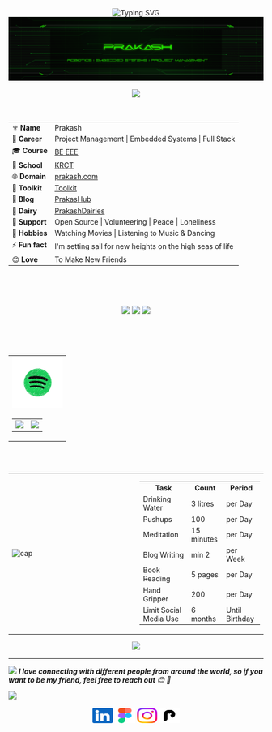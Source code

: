 <div id="header" align="center">
<img src="https://readme-typing-svg.demolab.com?font=Fira+Code&size=12&pause=1000&color=03F700&center=true&random=false&width=435&lines=I've+made+mistakes%2C+but+I+won't+let+them+define+who+I+am" alt="Typing SVG" /></a>
<img src="./cov.svg" alt="Prakash" href="https://prakashravichandran.com/">
</div>
<p align="center">
 <img src="https://profile-counter.glitch.me/PrakasRavichandran/count.svg?bgcolor=FFFFFF&color=00F70A"/>
</p>
<br>
    <table align="center">
        <tr><td>⚜ <b>Name</b></td><td>Prakash</td></tr>
        <tr><td>💼 <b>Career</b></td><td>Project Management | Embedded Systems |  Full Stack</td></tr>
        <tr><td>🎓 <b>Course</b></td><td><a href="https://blog-pink.netlify.app/">BE EEE</a></td></tr>
        <tr><td>🎒 <b>School</b></td><td><a href="https://krct.ac.in/about.php?cat=1&id=46">KRCT</a></td></tr>
        <tr><td>🌐 <b>Domain</b></td><td><a href="https://prakasravichandran.github.io/">prakash.com</a></td></tr>
        <tr><td>🧰 <b>Toolkit</b></td><td> <a href="https://prakashravichandran.com/#skills"> Toolkit </a></td></tr>
        <tr><td>📄 <b>Blog</b></td><td> <a href="https://blog-prakash.netlify.app/"> PrakasHub</a></td></tr>
        <tr><td>📓 <b>Dairy</b></td><td> <a href="https://prakashdairies.netlify.app/"> PrakashDairies</a></td></tr>
        <tr><td>🧙 <b>Support</b></td><td>Open Source | Volunteering |  Peace | Loneliness</td></tr>
        <tr><td>💖 <b>Hobbies</b></td><td>Watching Movies | Listening to Music & Dancing </td></tr>
        <tr><td>⚡ <b>Fun fact</b></td><td>I'm setting sail for new heights on the high seas of life</td></tr>
        <tr><td>😍 <b>Love</b></td><td>To Make New Friends</td></tr>
    </table>
    
<br>
<!--<div align="center">
<img src="https://media2.giphy.com/media/v1.Y2lkPTc5MGI3NjExZDRxcmFjOGxyM3NrZHlzbXJjcXFxcTVieGI4d3Fwam1vdHN3anBwZCZlcD12MV9pbnRlcm5hbF9naWZfYnlfaWQmY3Q9Zw/rY93u9tQbybks/giphy.gif">
</div>-->    
<br><br>

<p align="center">
  <img height="50%" width="auto" src ="https://github-readme-stats.vercel.app/api?username=PrakasRavichandran&show_icons=true&count_private=true&theme=shadow_green&hide_border=false&hide=contribs&bg_color=00000000">
  <img height="50%" width="auto" src ="https://github-readme-stats.vercel.app/api/top-langs/?username=PrakasRavichandran&layout=compact&hide_border=false&theme=shadow_green&bg_color=00000000&langs_count=6&hide=jupyter%20notebook,tex,css,php&exclude_repo=Readme">
  <img src ="https://github-readme-streak-stats.herokuapp.com?user=PrakasRavichandran&theme=shadow_green&hide_border=false&background=FFFFFF00">
  <br>
  <br>
</p>
<br><br>

<table align="center">
  <tr>
    <td align="center">
      <img allign="center" src="https://raw.githubusercontent.com/GabrielGuedess/GabrielGuedess/main/assets/images/spotify.gif" width="100"/>
    </td>
  </tr>
  <tr>
    <td>
      <table>
        <tr>
          <td>
            <img allign="right" src="https://spotify-github-profile.vercel.app/api/view?uid=31tjfsz43ir3hjz5gxrcsw7wiaxy&cover_image=true&theme=default&show_offline=true&background_color=121212&interchange=false&bar_color=53b14f&bar_color_cover=true">
          </td>
          <td>
              <img allign="left" src="https://spotify-recently-played-readme.vercel.app/api?user=31tjfsz43ir3hjz5gxrcsw7wiaxy&width=400&count=6&unique=1&utm_source=2b3m26">
          </td>
        </tr>
      </table>
    </td>
  </tr>
</table><br><br>


<table>
  <tr>
    <td width="50%">
      <img src="https://media.tenor.com/bhFH48AS6s4AAAAC/captain-america-touch.gif" alt="cap">
    </td>
    <td width="50%">
      <table>
        <tr>
          <th>Task</th>
          <th>Count</th>
          <th>Period</th>
        </tr>
        <tr>
          <td>Drinking Water</td>
          <td>3 litres</td>
          <td>per Day</td>
        </tr>
        <tr>
          <td>Pushups</td>
          <td>100</td>
          <td>per Day</td>
        </tr>
        <tr>
          <td>Meditation</td>
          <td>15 minutes</td>
          <td>per Day</td>
        </tr>
        <tr>
          <td>Blog Writing</td>
          <td>min 2</td>
          <td>per Week</td>
        </tr>
        <tr>
          <td>Book Reading</td>
          <td>5 pages</td>
          <td>per Day</td>
        </tr>
       <tr>
          <td>Hand Gripper</td>
          <td>200</td>
          <td>per Day</td>
        </tr>
        <tr>
          <td>Limit Social Media Use</td>
          <td>6 months</td>
          <td>Until Birthday</td>
        </tr>
      </table>
    </td>
  </tr>
</table>


<p align="center">
  <img src="https://readme-typing-svg.demolab.com?font=Ephesis&size=30&pause=1000&color=00F726&center=true&random=false&width=435&lines=With+great+power+comes+great+responsibility"/>
</p>

<!--<div id="header" align="center">
  <img src="./flow.svg" alt="Prakash" href="https://prakashravichandran.com/">
</div>-->

---

<img src="https://media.giphy.com/media/mRqMnL2Yp4Z9apds6Q/giphy.gif" width="40"> <em><b>I love connecting with different people from around the world, so if you want to be my friend, feel free to reach out</a> </b> 😊 💖</em><br>

<img width="100%" src="https://user-images.githubusercontent.com/74038190/212284100-561aa473-3905-4a80-b561-0d28506553ee.gif" >



<p align="center">
 <a href="https://linkedin.com/in/in/prakashravichandran10" target="blank"><img align="center" src="./logo/lin.svg" alt="in/prakashravichandran10" height="30" width="40" /></a>
 <a href="https://figma.com/@prakashdesigns" target="blank"><img align="center" src="./logo/fig.svg" alt="prakashravichandrann" height="30" width="40" /></a>
 <a href="https://instagram.com/prakashravichandrann" target="blank"><img align="center" src="./logo/ins.svg" alt="prakashravichandrann" height="30" width="40" /></a>
 <a href="https://prakashdairies.netlify.app/" target="blank"><img align="center" src="./logo/blog.svg" alt="prakashravichandrann" height="30" width="40" /></a>
</p>

